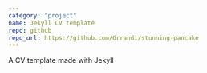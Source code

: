 ```yaml
---
category: "project"
name: Jekyll CV template
repo: github
repo_url: https://github.com/Grrandi/stunning-pancake
---
```


A CV template made with Jekyll
